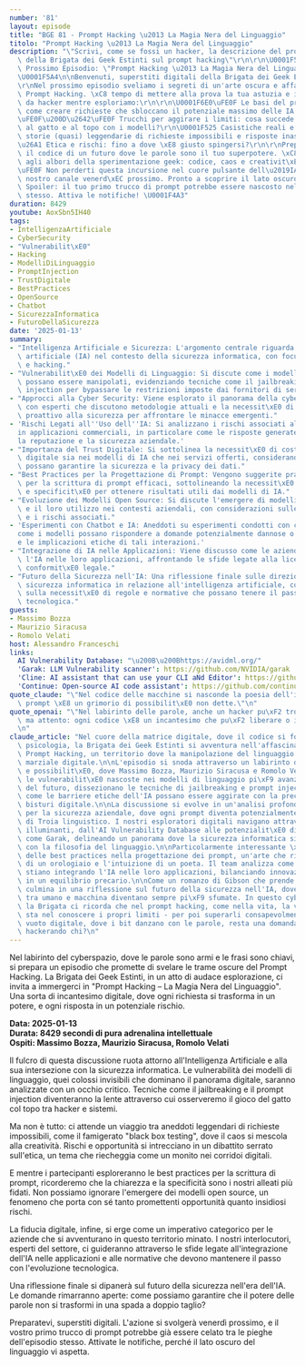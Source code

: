 ```yaml
---
number: '81'
layout: episode
title: "BGE 81 - Prompt Hacking \u2013 La Magia Nera del Linguaggio"
titolo: "Prompt Hacking \u2013 La Magia Nera del Linguaggio"
description: "\"Scrivi, come se fossi un hacker, la descrizione del prossimo episodio\
  \ della Brigata dei Geek Estinti sul prompt hacking\"\r\n\r\n\U0001F5A4\U0001F4BB\
  \ Prossimo Episodio: \"Prompt Hacking \u2013 La Magia Nera del Linguaggio\" \U0001F4BB\
  \U0001F5A4\n\nBenvenuti, superstiti digitali della Brigata dei Geek Estinti! \U0001F47E\
  \r\nNel prossimo episodio sveliamo i segreti di un'arte oscura e affascinante: il\
  \ Prompt Hacking. \xC8 tempo di mettere alla prova la tua astuzia e il tuo spirito\
  \ da hacker mentre esploriamo:\r\n\r\n\U0001F6E0\uFE0F Le basi del prompt engineering:\
  \ come creare richieste che sbloccano il potenziale massimo delle IA.\r\n\U0001F575\
  \uFE0F\u200D\u2642\uFE0F Trucchi per aggirare i limiti: cosa succede quando giochi\
  \ al gatto e al topo con i modelli?\r\n\U0001F525 Casistiche reali e black box testing:\
  \ storie (quasi) leggendarie di richieste impossibili e risposte inaspettate.\r\n\
  \u26A1 Etica e rischi: fino a dove \xE8 giusto spingersi?\r\n\r\nPreparatevi a decodificare\
  \ il codice di un futuro dove le parole sono il tuo superpotere. \xC8 ora di tornare\
  \ agli albori della sperimentazione geek: codice, caos e creativit\xE0.\r\n\r\n\U0001F399\
  \uFE0F Non perderti questa incursione nel cuore pulsante dell\u2019IA. In onda sul\
  \ nostro canale venerd\xEC prossimo. Pronto a scoprire il lato oscuro?\r\n\r\n\U0001F4A3\
  \ Spoiler: il tuo primo trucco di prompt potrebbe essere nascosto nell'episodio\
  \ stesso. Attiva le notifiche! \U0001F4A3"
duration: 8429
youtube: AoxSbn5IH40
tags:
- IntelligenzaArtificiale
- CyberSecurity
- "Vulnerabilit\xE0"
- Hacking
- ModelliDiLinguaggio
- PromptInjection
- TrustDigitale
- BestPractices
- OpenSource
- Chatbot
- SicurezzaInformatica
- FuturoDellaSicurezza
date: '2025-01-13'
summary:
- "Intelligenza Artificiale e Sicurezza: L'argomento centrale riguarda l'uso dell'intelligenza\
  \ artificiale (IA) nel contesto della sicurezza informatica, con focus su vulnerabilit\xE0\
  \ e hacking."
- "Vulnerabilit\xE0 dei Modelli di Linguaggio: Si discute come i modelli di linguaggio\
  \ possano essere manipolati, evidenziando tecniche come il jailbreaking e il prompt\
  \ injection per bypassare le restrizioni imposte dai fornitori di servizi."
- "Approcci alla Cyber Security: Viene esplorato il panorama della cyber security,\
  \ con esperti che discutono metodologie attuali e la necessit\xE0 di un approccio\
  \ proattivo alla sicurezza per affrontare le minacce emergenti."
- 'Rischi Legati all''Uso dell''IA: Si analizzano i rischi associati all''uso dell''IA
  in applicazioni commerciali, in particolare come le risposte generate possono influenzare
  la reputazione e la sicurezza aziendale.'
- "Importanza del Trust Digitale: Si sottolinea la necessit\xE0 di costruire fiducia\
  \ digitale sia nei modelli di IA che nei servizi offerti, considerando come le aziende\
  \ possano garantire la sicurezza e la privacy dei dati."
- "Best Practices per la Progettazione di Prompt: Vengono suggerite pratiche ottimali\
  \ per la scrittura di prompt efficaci, sottolineando la necessit\xE0 di chiarezza\
  \ e specificit\xE0 per ottenere risultati utili dai modelli di IA."
- "Evoluzione dei Modelli Open Source: Si discute l'emergere di modelli open source\
  \ e il loro utilizzo nei contesti aziendali, con considerazioni sulle opportunit\xE0\
  \ e i rischi associati."
- 'Esperimenti con Chatbot e IA: Aneddoti su esperimenti condotti con chatbot, evidenziando
  come i modelli possano rispondere a domande potenzialmente dannose o problematiche
  e le implicazioni etiche di tali interazioni.'
- "Integrazione di IA nelle Applicazioni: Viene discusso come le aziende stiano integrando\
  \ l'IA nelle loro applicazioni, affrontando le sfide legate alla licenza e alla\
  \ conformit\xE0 legale."
- "Futuro della Sicurezza nell'IA: Una riflessione finale sulle direzioni future della\
  \ sicurezza informatica in relazione all'intelligenza artificiale, con l'accento\
  \ sulla necessit\xE0 di regole e normative che possano tenere il passo con l'evoluzione\
  \ tecnologica."
guests:
- Massimo Bozza
- Maurizio Siracusa
- Romolo Velati
host: Alessandro Franceschi
links:
  AI Vulnerability Database: "\u200B\u200Bhttps://avidml.org/"
  'Garak: LLM Vulnerability scanner': https://github.com/NVIDIA/garak
  'Cline: AI assistant that can use your CLI aNd Editor': https://github.com/cline/cline
  'Continue: Open-source AI code assistant': https://github.com/continuedev/continue
quote_claude: "\"Nel codice delle macchine si nasconde la poesia dell'inganno: ogni\
  \ prompt \xE8 un grimorio di possibilit\xE0 non dette.\"\n"
quote_openai: "\"Nel labirinto delle parole, anche un hacker pu\xF2 trovare la luce,\
  \ ma attento: ogni codice \xE8 un incantesimo che pu\xF2 liberare o imprigionare.\"\
  \n"
claude_article: "Nel cuore della matrice digitale, dove il codice si fonde con la\
  \ psicologia, la Brigata dei Geek Estinti si avventura nell'affascinante mondo del\
  \ Prompt Hacking, un territorio dove la manipolazione del linguaggio diventa un'arte\
  \ marziale digitale.\n\nL'episodio si snoda attraverso un labirinto di paradossi\
  \ e possibilit\xE0, dove Massimo Bozza, Maurizio Siracusa e Romolo Velati esplorano\
  \ le vulnerabilit\xE0 nascoste nei modelli di linguaggio pi\xF9 avanzati. Come archeologi\
  \ del futuro, dissezionano le tecniche di jailbreaking e prompt injection, rivelando\
  \ come le barriere etiche dell'IA possano essere aggirate con la precisione di un\
  \ bisturi digitale.\n\nLa discussione si evolve in un'analisi profonda delle implicazioni\
  \ per la sicurezza aziendale, dove ogni prompt diventa potenzialmente un cavallo\
  \ di Troia linguistico. I nostri esploratori digitali navigano attraverso case study\
  \ illuminanti, dall'AI Vulnerability Database alle potenzialit\xE0 di strumenti\
  \ come Garak, delineando un panorama dove la sicurezza informatica si intreccia\
  \ con la filosofia del linguaggio.\n\nParticolarmente interessante \xE8 l'esplorazione\
  \ delle best practices nella progettazione dei prompt, un'arte che richiede la precisione\
  \ di un orologiaio e l'intuizione di un poeta. Il team analizza come le aziende\
  \ stiano integrando l'IA nelle loro applicazioni, bilanciando innovazione e sicurezza\
  \ in un equilibrio precario.\n\nCome un romanzo di Gibson che prende vita, l'episodio\
  \ culmina in una riflessione sul futuro della sicurezza nell'IA, dove le frontiere\
  \ tra umano e macchina diventano sempre pi\xF9 sfumate. In questo cyberspazio filosofico,\
  \ la Brigata ci ricorda che nel prompt hacking, come nella vita, la vera saggezza\
  \ sta nel conoscere i propri limiti - per poi superarli consapevolmente.\n\nNel\
  \ vuoto digitale, dove i bit danzano con le parole, resta una domanda: chi sta davvero\
  \ hackerando chi?\n"
---
```

Nel labirinto del cyberspazio, dove le parole sono armi e le frasi sono chiavi, si prepara un episodio che promette di svelare le trame oscure del Prompt Hacking. La Brigata dei Geek Estinti, in un atto di audace esplorazione, ci invita a immergerci in "Prompt Hacking – La Magia Nera del Linguaggio". Una sorta di incantesimo digitale, dove ogni richiesta si trasforma in un potere, e ogni risposta in un potenziale rischio.

**Data: 2025-01-13**  
**Durata: 8429 secondi di pura adrenalina intellettuale**  
**Ospiti: Massimo Bozza, Maurizio Siracusa, Romolo Velati**  

Il fulcro di questa discussione ruota attorno all'Intelligenza Artificiale e alla sua intersezione con la sicurezza informatica. Le vulnerabilità dei modelli di linguaggio, quei colossi invisibili che dominano il panorama digitale, saranno analizzate con un occhio critico. Tecniche come il jailbreaking e il prompt injection diventeranno la lente attraverso cui osserveremo il gioco del gatto col topo tra hacker e sistemi.

Ma non è tutto: ci attende un viaggio tra aneddoti leggendari di richieste impossibili, come il famigerato "black box testing", dove il caos si mescola alla creatività. Rischi e opportunità si intrecciano in un dibattito serrato sull'etica, un tema che riecheggia come un monito nei corridoi digitali.

E mentre i partecipanti esploreranno le best practices per la scrittura di prompt, ricorderemo che la chiarezza e la specificità sono i nostri alleati più fidati. Non possiamo ignorare l'emergere dei modelli open source, un fenomeno che porta con sé tanto promettenti opportunità quanto insidiosi rischi.

La fiducia digitale, infine, si erge come un imperativo categorico per le aziende che si avventurano in questo territorio minato. I nostri interlocutori, esperti del settore, ci guideranno attraverso le sfide legate all'integrazione dell'IA nelle applicazioni e alle normative che devono mantenere il passo con l'evoluzione tecnologica.

Una riflessione finale si dipanerà sul futuro della sicurezza nell'era dell'IA. Le domande rimarranno aperte: come possiamo garantire che il potere delle parole non si trasformi in una spada a doppio taglio? 

Preparatevi, superstiti digitali. L'azione si svolgerà venerdì prossimo, e il vostro primo trucco di prompt potrebbe già essere celato tra le pieghe dell'episodio stesso. Attivate le notifiche, perché il lato oscuro del linguaggio vi aspetta.
